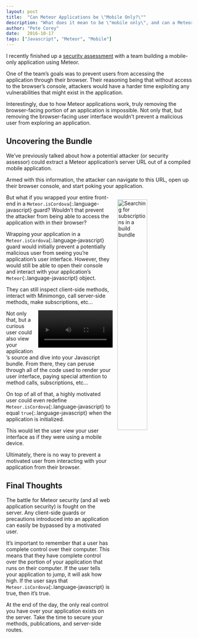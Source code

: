 ```yaml
---
layout: post
title:  "Can Meteor Applications be \"Mobile Only?\""
description: "What does it mean to be \"mobile only\", and can a Meteor application ever be restricted to a mobile-only build?"
author: "Pete Corey"
date:   2016-10-17
tags: ["Javascript", "Meteor", "Mobile"]
---
```

I recently finished up a [security assessment](http://www.east5th.co/blog/2016/05/30/anatomy-of-an-assessment/) with a team building a mobile-only application using Meteor.

One of the team’s goals was to prevent users from accessing the application through their browser. Their reasoning being that without access to the browser’s console, attackers would have a harder time exploiting any vulnerabilities that might exist in the application.

Interestingly, due to how Meteor applications work, truly removing the browser-facing portion of an application is impossible. Not only that, but removing the browser-facing user interface wouldn’t prevent a malicious user from exploring an application.

## Uncovering the Bundle

We’ve previously talked about how a potential attacker (or security assessor) could extract a Meteor application’s server URL out of a compiled mobile application.

Armed with this information, the attacker can navigate to this URL, open up their browser console, and start poking your application.

<img style="width: 40%; margin: 1em 0 1em 1em; float:right;" title="Searching for subscriptions in a build bundle" src="https://s3-us-west-1.amazonaws.com/www.east5th.co/img/Javascript+Bundle.png">


But what if you wrapped your entire front-end in a `Meteor.isCordova`{:.language-javascript} guard? Wouldn’t that prevent the attacker from being able to access the application with in their browser?


Wrapping your application in a `Meteor.isCordova`{:.language-javascript} guard would initially prevent a potentially malicious user from seeing you’re application’s user interface. However, they would still be able to open their console and interact with your application’s `Meteor`{:.language-javascript} object.

They can still inspect client-side methods, interact with Minimongo, call server-side methods, make subscriptions, etc…

<video width="40%" style="margin: 0em 0em 1em 1em; float: right;" src="https://s3-us-west-1.amazonaws.com/www.east5th.co/img/isCordova+%3D+true.webm" autoplay loop controls></video>


Not only that, but a curious user could also view your application’s source and dive into your Javascript bundle. From there, they can peruse through all of the code used to render your user interface, paying special attention to method calls, subscriptions, etc…

<!-- ![](https://s3-us-west-1.amazonaws.com/www.east5th.co/img/Javascript+Bundle.png){:.language-javascrip} -->


On top of all of that, a highly motivated user could even redefine `Meteor.isCordova`{:.language-javascript} to equal `true`{:.language-javascript} when the application is initialized.

This would let the user view your user interface as if they were using a mobile device.

Ultimately, there is no way to prevent a motivated user from interacting with your application from their browser.

## Final Thoughts

The battle for Meteor security (and all web application security) is fought on the server. Any client-side guards or precautions introduced into an application can easily be bypassed by a motivated user.

It’s important to remember that a user has complete control over their computer. This means that they have complete control over the portion of your application that runs on their computer. If the user tells your application to jump, it will ask how high. If the user says that `Meteor.isCordova`{:.language-javascript} is true, then it’s true.

At the end of the day, the only real control you have over your application exists on the server. Take the time to secure your methods, publications, and server-side routes.
